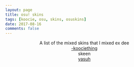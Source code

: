 ```yaml
---
layout: page
title: osu! skins
tags: [koocie, osu, skins, osuskins]
date: 2017-08-16
comments: false
---
```


<p align="center">
A list of the mixed skins that I mixed ex dee<br>
<a href="https://koocieboi.github.io/osuthings/skins/-koociething.osk">-koociething</a><br>
<a href="https://koocieboi.github.io/osuthings/skins/skeen.osk"></a>skeen<br>
<a href="https://koocieboi.github.io/osuthings/skins/yasuh.osk">yasuh</a><br>
</p>
